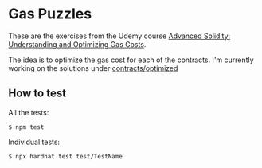 # Gas Puzzles

These are the exercises from the Udemy course [Advanced Solidity: Understanding and Optimizing Gas Costs](https://www.udemy.com/course/advanced-solidity-understanding-and-optimizing-gas-costs/).

The idea is to optimize the gas cost for each of the contracts. I'm currently working on the solutions under [contracts/optimized](contracts/optimized)

## How to test

All the tests:
```
$ npm test
```

Individual tests:

```
$ npx hardhat test test/TestName
```
